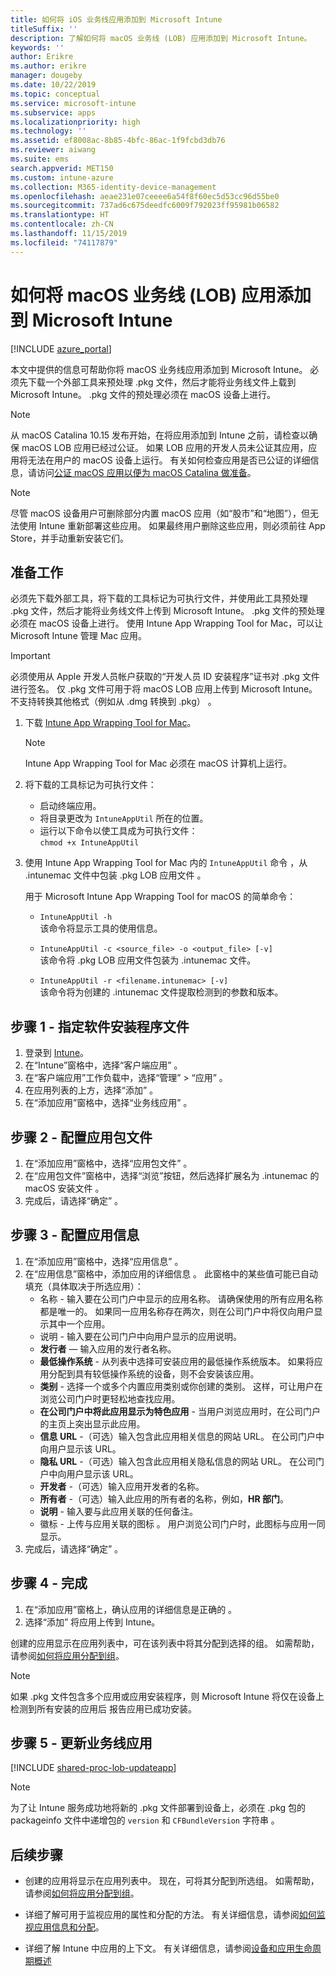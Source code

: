 ```yaml
---
title: 如何将 iOS 业务线应用添加到 Microsoft Intune
titleSuffix: ''
description: 了解如何将 macOS 业务线 (LOB) 应用添加到 Microsoft Intune。
keywords: ''
author: Erikre
ms.author: erikre
manager: dougeby
ms.date: 10/22/2019
ms.topic: conceptual
ms.service: microsoft-intune
ms.subservice: apps
ms.localizationpriority: high
ms.technology: ''
ms.assetid: ef8008ac-8b85-4bfc-86ac-1f9fcbd3db76
ms.reviewer: aiwang
ms.suite: ems
search.appverid: MET150
ms.custom: intune-azure
ms.collection: M365-identity-device-management
ms.openlocfilehash: aeae231e07ceeee6a54f8f60ec5d53cc96d55be0
ms.sourcegitcommit: 737ad6c675deedfc6009f792023ff95981b06582
ms.translationtype: HT
ms.contentlocale: zh-CN
ms.lasthandoff: 11/15/2019
ms.locfileid: "74117879"
---
```

# <a name="how-to-add-macos-line-of-business-lob-apps-to-microsoft-intune"></a>如何将 macOS 业务线 (LOB) 应用添加到 Microsoft Intune

[!INCLUDE [azure_portal](../includes/azure_portal.md)]

本文中提供的信息可帮助你将 macOS 业务线应用添加到 Microsoft Intune。 必须先下载一个外部工具来预处理 .pkg  文件，然后才能将业务线文件上载到 Microsoft Intune。 .pkg  文件的预处理必须在 macOS 设备上进行。

> [!NOTE]
> 从 macOS Catalina 10.15 发布开始，在将应用添加到 Intune 之前，请检查以确保 macOS LOB 应用已经过公证。 如果 LOB 应用的开发人员未公证其应用，应用将无法在用户的 macOS 设备上运行。 有关如何检查应用是否已公证的详细信息，请访问[公证 macOS 应用以便为 macOS Catalina 做准备](https://techcommunity.microsoft.com/t5/Intune-Customer-Success/Support-Tip-Notarizing-your-macOS-apps-to-prepare-for-macOS/ba-p/808579)。

> [!NOTE]
> 尽管 macOS 设备用户可删除部分内置 macOS 应用（如“股市”和“地图”），但无法使用 Intune 重新部署这些应用。 如果最终用户删除这些应用，则必须前往 App Store，并手动重新安装它们。

## <a name="before-your-start"></a>准备工作

必须先下载外部工具，将下载的工具标记为可执行文件，并使用此工具预处理 .pkg  文件，然后才能将业务线文件上传到 Microsoft Intune。 .pkg  文件的预处理必须在 macOS 设备上进行。 使用 Intune App Wrapping Tool for Mac，可以让 Microsoft Intune 管理 Mac 应用。

> [!IMPORTANT]
> 必须使用从 Apple 开发人员帐户获取的“开发人员 ID 安装程序”证书对 .pkg  文件进行签名。 仅  .pkg 文件可用于将 macOS LOB 应用上传到 Microsoft Intune。 不支持转换其他格式（例如从 .dmg 转换到 .pkg）   。
>

1. 下载 [Intune App Wrapping Tool for Mac](https://github.com/msintuneappsdk/intune-app-wrapping-tool-mac)。

    > [!NOTE]
    > Intune App Wrapping Tool for Mac  必须在 macOS 计算机上运行。 

2. 将下载的工具标记为可执行文件：
   - 启动终端应用。
   - 将目录更改为 `IntuneAppUtil` 所在的位置。
   - 运行以下命令以使工具成为可执行文件：<br> 
       `chmod +x IntuneAppUtil`

3. 使用 Intune App Wrapping Tool for Mac 内的 `IntuneAppUtil` 命令  ，从 .intunemac 文件中包装  .pkg LOB 应用文件  。<br>

    用于 Microsoft Intune App Wrapping Tool for macOS 的简单命令：
    
    - `IntuneAppUtil -h`<br>
    该命令将显示工具的使用信息。
    
    - `IntuneAppUtil -c <source_file> -o <output_file> [-v]`<br>
    该命令将 .pkg  LOB 应用文件包装为  .intunemac 文件。
    
    - `IntuneAppUtil -r <filename.intunemac> [-v]`<br>
    该命令将为创建的 .intunemac  文件提取检测到的参数和版本。

## <a name="step-1---specify-the-software-setup-file"></a>步骤 1 - 指定软件安装程序文件

1. 登录到 [Intune](https://go.microsoft.com/fwlink/?linkid=2090973)。
3. 在“Intune”窗格中，选择“客户端应用”   。
4. 在“客户端应用”工作负载中，选择“管理” > “应用”    。
5. 在应用列表的上方，选择“添加”  。
6. 在“添加应用”窗格中，选择“业务线应用”   。

## <a name="step-2---configure-the-app-package-file"></a>步骤 2 - 配置应用包文件

1. 在“添加应用”窗格中，选择“应用包文件”   。
2. 在“应用包文件”窗格中，选择“浏览”按钮，然后选择扩展名为 .intunemac 的 macOS 安装文件   。
3. 完成后，请选择“确定”  。


## <a name="step-3---configure-app-information"></a>步骤 3 - 配置应用信息

1. 在“添加应用”窗格中，选择“应用信息”   。
2. 在“应用信息”窗格中，添加应用的详细信息  。 此窗格中的某些值可能已自动填充（具体取决于所选应用）：
    -  名称 - 输入要在公司门户中显示的应用名称。 请确保使用的所有应用名称都是唯一的。 如果同一应用名称存在两次，则在公司门户中将仅向用户显示其中一个应用。
    -  说明 - 输入要在公司门户中向用户显示的应用说明。
    - **发行者** — 输入应用的发行者名称。
    - **最低操作系统** - 从列表中选择可安装应用的最低操作系统版本。 如果将应用分配到具有较低操作系统的设备，则不会安装该应用。
    - **类别** - 选择一个或多个内置应用类别或你创建的类别。 这样，可让用户在浏览公司门户时更轻松地查找应用。
    - **在公司门户中将此应用显示为特色应用** - 当用户浏览应用时，在公司门户的主页上突出显示此应用。
    - **信息 URL** -（可选）输入包含此应用相关信息的网站 URL。 在公司门户中向用户显示该 URL。
    - **隐私 URL** -（可选）输入包含此应用相关隐私信息的网站 URL。 在公司门户中向用户显示该 URL。
    - **开发者** -（可选）输入应用开发者的名称。
    - **所有者** -（可选）输入此应用的所有者的名称，例如，**HR 部门**。
    - **说明** - 输入要与此应用关联的任何备注。
    - 徽标 - 上传与应用关联的图标  。 用户浏览公司门户时，此图标与应用一同显示。
3. 完成后，请选择“确定”  。

## <a name="step-4---finish-up"></a>步骤 4 - 完成

1. 在“添加应用”窗格上，确认应用的详细信息是正确的  。
2. 选择“添加”  将应用上传到 Intune。

创建的应用显示在应用列表中，可在该列表中将其分配到选择的组。 如需帮助，请参阅[如何将应用分配到组](apps-deploy.md)。

> [!NOTE]
> 如果 .pkg  文件包含多个应用或应用安装程序，则 Microsoft Intune 将仅在设备上检测到所有安装的应用后  报告应用已成功安装。

## <a name="step-5---update-a-line-of-business-app"></a>步骤 5 - 更新业务线应用

[!INCLUDE [shared-proc-lob-updateapp](../includes/shared-proc-lob-updateapp.md)]

> [!NOTE]
> 为了让 Intune 服务成功地将新的 .pkg  文件部署到设备上，必须在 .pkg 包的 packageinfo 文件中递增包的 `version` 和 `CFBundleVersion` 字符串   。

## <a name="next-steps"></a>后续步骤

- 创建的应用将显示在应用列表中。 现在，可将其分配到所选组。 如需帮助，请参阅[如何将应用分配到组](apps-deploy.md)。

- 详细了解可用于监视应用的属性和分配的方法。 有关详细信息，请参阅[如何监视应用信息和分配](apps-monitor.md)。

- 详细了解 Intune 中应用的上下文。 有关详细信息，请参阅[设备和应用生命周期概述](../fundamentals/device-lifecycle.md)

